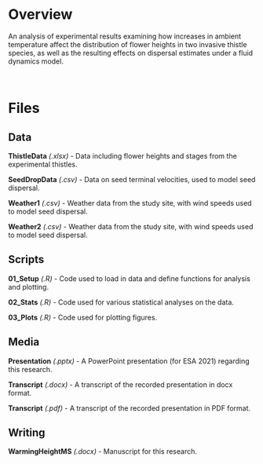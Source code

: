# Overview

An analysis of experimental results examining how increases in ambient temperature affect the distribution of flower heights in two invasive thistle species, as well as the resulting effects on dispersal estimates under a fluid dynamics model.

<br/>

# Files

## Data

**ThistleData** *(.xlsx)* - Data including flower heights and stages from the experimental thistles.

**SeedDropData** *(.csv)* - Data on seed terminal velocities, used to model seed dispersal.

**Weather1** *(.csv)* - Weather data from the study site, with wind speeds used to model seed dispersal.

**Weather2** *(.csv)* -  Weather data from the study site, with wind speeds used to model seed dispersal.

## Scripts

**01_Setup** *(.R)* - Code used to load in data and define functions for analysis and plotting.

**02_Stats** *(.R)* - Code used for various statistical analyses on the data.

**03_Plots** *(.R)* - Code used for plotting figures.

## Media

**Presentation** *(.pptx)* - A PowerPoint presentation (for ESA 2021) regarding this research.

**Transcript** *(.docx)* - A transcript of the recorded presentation in docx format.

**Transcript** *(.pdf)* - A transcript of the recorded presentation in PDF format.

## Writing

**WarmingHeightMS** *(.docx)* - Manuscript for this research.
